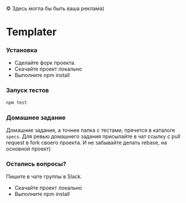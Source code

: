 © Здесь могла бы быть ваша реклама)
 
 # Templater
 ### Установка
 - Сделайте форк проекта.
 - Скачайте проект локально
 - Выполните npm install

 ### Запуск тестов
 ```sh
npm test
```
 ### Домашнее задание 
Домашние задания, а точнее папка с тестами, прячется в каталоге `specs`.
Для ревью домашнего задания присылайте в чат ссылку с pull request в fork своего проекта.
И не забывайте делать rebase, на основной проект)

 ### Остались вопросы?
Пишите в чате группы в Slack.


 - Скачайте проект локально
 - Выполните npm install
